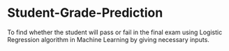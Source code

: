 # Student-Grade-Prediction
 To find  whether the student will pass or fail in the final exam using Logistic Regression algorithm in Machine Learning by giving necessary inputs.
